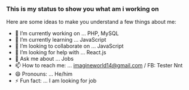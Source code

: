 ### This is my status to show you what am i working on

Here are some ideas to make you understand a few things about me:

- 🔭 I’m currently working on ... PHP, MySQL
- 🌱 I’m currently learning ... JavaScript
- 👯 I’m looking to collaborate on ... JavaScript
- 🤔 I’m looking for help with ... React.js
- 💬 Ask me about ... Jobs
- 📫 How to reach me: ... imagineworld14@gmail.com / FB: Tester Nnt
- 😄 Pronouns: ... He/him
- ⚡ Fun fact: ... I am looking for job
